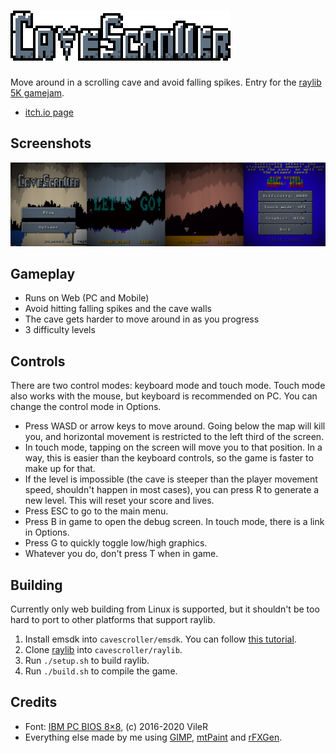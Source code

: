 # ![CaveScroller](branding/logo.png)
Move around in a scrolling cave and avoid falling spikes. Entry for the [raylib 5K gamejam](https://itch.io/jam/raylib-5k-gamejam).
* [itch.io page](https://gtrxac.itch.io/cavescroller)

## Screenshots
![](branding/screenshots.png)

## Gameplay
* Runs on Web (PC and Mobile)
* Avoid hitting falling spikes and the cave walls
* The cave gets harder to move around in as you progress
* 3 difficulty levels

## Controls
There are two control modes: keyboard mode and touch mode. Touch mode also works with the mouse, but keyboard is recommended on PC. You can change the control mode in Options.
* Press WASD or arrow keys to move around. Going below the map will kill you, and horizontal movement is restricted to the left third of the screen.
* In touch mode, tapping on the screen will move you to that position. In a way, this is easier than the keyboard controls, so the game is faster to make up for that.
* If the level is impossible (the cave is steeper than the player movement speed, shouldn't happen in most cases), you can press R to generate a new level. This will reset your score and lives.
* Press ESC to go to the main menu.
* Press B in game to open the debug screen. In touch mode, there is a link in Options.
* Press G to quickly toggle low/high graphics.
* Whatever you do, don't press T when in game.

## Building
Currently only web building from Linux is supported, but it shouldn't be too hard to port to other platforms that support raylib.
1. Install emsdk into `cavescroller/emsdk`. You can follow [this tutorial](https://emscripten.org/docs/getting_started/downloads.html).
2. Clone [raylib](https://github.com/raysan5/raylib) into `cavescroller/raylib`.
3. Run `./setup.sh` to build raylib.
4. Run `./build.sh` to compile the game.

## Credits
* Font: [IBM PC BIOS 8×8](https://int10h.org/oldschool-pc-fonts/fontlist/font?ibm_bios), (c) 2016-2020 VileR
* Everything else made by me using [GIMP](https://www.gimp.org/), [mtPaint](http://mtpaint.sourceforge.net) and [rFXGen](https://raylibtech.itch.io/rfxgen).